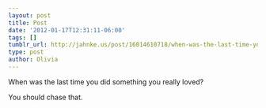 ```yaml
---
layout: post
title: Post
date: '2012-01-17T12:31:11-06:00'
tags: []
tumblr_url: http://jahnke.us/post/16014610718/when-was-the-last-time-you-did-something-you
type: post
author: Olivia
---
```


When was the last time you did something you really loved?

You should chase that. 

